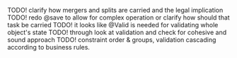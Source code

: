 TODO! clarify how mergers and splits are carried and the legal implication
TODO! redo @save to allow for complex operation or clarify how should that task be carried
TODO! it looks like @Valid is needed for validating whole object's state
TODO! through look at validation and check for cohesive and sound approach
TODO! constraint order & groups, validation cascading according to business rules.